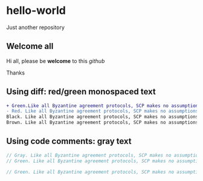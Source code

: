 # hello-world
Just another repository

## Welcome all

Hi all, please be **welcome** to this *github*

Thanks


## Using diff: red/green monospaced text
```diff
+ Green.Like all Byzantine agreement protocols, SCP makes no assumptions about the rational behavior of attackers.
- Red. Like all Byzantine agreement protocols, SCP makes no assumptions about the rational behavior of attackers.
Black. Like all Byzantine agreement protocols, SCP makes no assumptions about the rational behavior of attackers.
Brown. Like all Byzantine agreement protocols, SCP makes no assumptions about the rational behavior of attackers.
```

## Using code comments: gray text
```js
// Gray. Like all Byzantine agreement protocols, SCP makes no assumptions about the rational behavior of attackers.
// Green. Like all Byzantine agreement protocols, SCP makes no assumptions about the rational behavior of attackers.
```

```js
// Green. Like all Byzantine agreement protocols, SCP makes no assumptions about the rational behavior of attackers.
```
